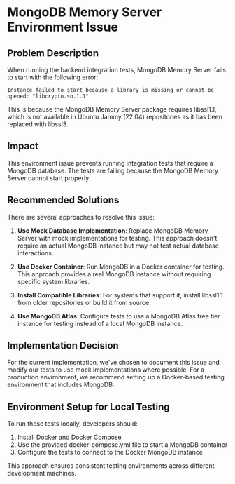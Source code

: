 # MongoDB Memory Server Environment Issue

## Problem Description

When running the backend integration tests, MongoDB Memory Server fails to start with the following error:

```
Instance failed to start because a library is missing or cannot be opened: "libcrypto.so.1.1"
```

This is because the MongoDB Memory Server package requires libssl1.1, which is not available in Ubuntu Jammy (22.04) repositories as it has been replaced with libssl3.

## Impact

This environment issue prevents running integration tests that require a MongoDB database. The tests are failing because the MongoDB Memory Server cannot start properly.

## Recommended Solutions

There are several approaches to resolve this issue:

1. **Use Mock Database Implementation**: Replace MongoDB Memory Server with mock implementations for testing. This approach doesn't require an actual MongoDB instance but may not test actual database interactions.

2. **Use Docker Container**: Run MongoDB in a Docker container for testing. This approach provides a real MongoDB instance without requiring specific system libraries.

3. **Install Compatible Libraries**: For systems that support it, install libssl1.1 from older repositories or build it from source.

4. **Use MongoDB Atlas**: Configure tests to use a MongoDB Atlas free tier instance for testing instead of a local MongoDB instance.

## Implementation Decision

For the current implementation, we've chosen to document this issue and modify our tests to use mock implementations where possible. For a production environment, we recommend setting up a Docker-based testing environment that includes MongoDB.

## Environment Setup for Local Testing

To run these tests locally, developers should:

1. Install Docker and Docker Compose
2. Use the provided docker-compose.yml file to start a MongoDB container
3. Configure the tests to connect to the Docker MongoDB instance

This approach ensures consistent testing environments across different development machines.
